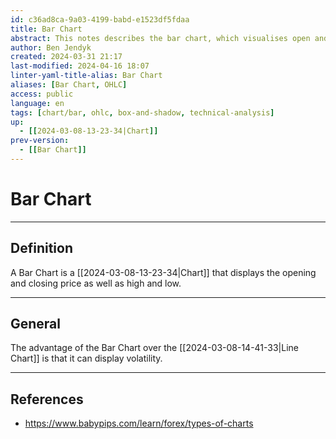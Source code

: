 ```yaml
---
id: c36ad8ca-9a03-4199-babd-e1523df5fdaa
title: Bar Chart
abstract: This notes describes the bar chart, which visualises open and closing price as well as high and low, thus casually called OHLC.
author: Ben Jendyk
created: 2024-03-31 21:17
last-modified: 2024-04-16 18:07
linter-yaml-title-alias: Bar Chart
aliases: [Bar Chart, OHLC]
access: public
language: en
tags: [chart/bar, ohlc, box-and-shadow, technical-analysis]
up:
  - [[2024-03-08-13-23-34|Chart]]
prev-version:
  - [[Bar Chart]]
---
```


# Bar Chart

--- 

## Definition

A Bar Chart is a [[2024-03-08-13-23-34|Chart]] that displays the opening and closing price as well as high and low.

---

## General

The advantage of the Bar Chart over the [[2024-03-08-14-41-33|Line Chart]] is that it can display volatility.

---

## References

- <https://www.babypips.com/learn/forex/types-of-charts>
